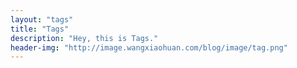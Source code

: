 ```yaml
---
layout: "tags"
title: "Tags"
description: "Hey, this is Tags."
header-img: "http://image.wangxiaohuan.com/blog/image/tag.png"
---
```

